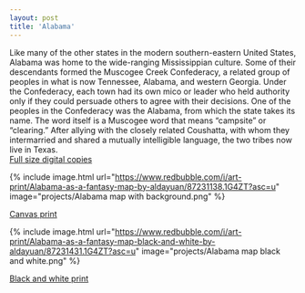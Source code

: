 ```yaml
---
layout: post
title: 'Alabama'
---
```

Like many of the other states in the modern southern-eastern United States, Alabama was home to the wide-ranging Mississippian culture. Some of their descendants formed the Muscogee Creek Confederacy, a related group of peoples in what is now Tennessee, Alabama, and western Georgia. Under the Confederacy, each town had its own mico or leader who held authority only if they could persuade others to agree with their decisions. One of the peoples in the Confederacy was the Alabama, from which the state takes its name. The word itself is a Muscogee word that means “campsite” or “clearing.” After allying with the closely related Coushatta, with whom they intermarried and shared a mutually intelligible language, the two tribes now live in Texas. 
<br>
[Full size digital copies](https://aldayuan.itch.io/alabama-as-a-fantasy-map)
<br>

{% include image.html url="https://www.redbubble.com/i/art-print/Alabama-as-a-fantasy-map-by-aldayuan/87231138.1G4ZT?asc=u" image="projects/Alabama map with background.png" %}

[Canvas print](https://www.redbubble.com/i/art-print/Alabama-as-a-fantasy-map-by-aldayuan/87231138.1G4ZT?asc=u)

{% include image.html url="https://www.redbubble.com/i/art-print/Alabama-as-a-fantasy-map-black-and-white-by-aldayuan/87231431.1G4ZT?asc=u" image="projects/Alabama map black and white.png" %}

[Black and white print](https://www.redbubble.com/i/art-print/Alabama-as-a-fantasy-map-black-and-white-by-aldayuan/87231431.1G4ZT?asc=u)
